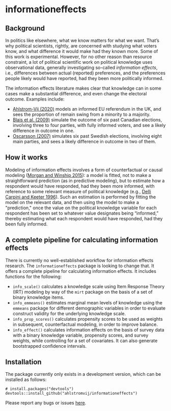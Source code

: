 # informationeffects

## Background

In politics like elsewhere, what we know matters for what we want. That’s why political scientists, rightly, are concerned with studying what voters know, and what difference it would make had they known more. Some of this work is experimental. However, for no other reason than resource constraint, a lot of political scientific work on political knowledge uses observational data, generally investigating so-called _information effects_, i.e., differences between actual (reported) preferences, and the preferences people likely would have reported, had they been more politically informed.

The information effects literature makes clear that knowledge can in some cases make a substantial difference, and even change the electoral outcome. Examples include: 

- [Ahlstrom-Vij (2020)](https://www.cambridge.org/core/journals/episteme/article/abs/case-for-modelled-democracy/B57E0E9B282C8E16FC28664F939E8C80) models an informed EU referendum in the UK, and sees the proportion of remain swing from a minority to a majority. 
- [Blais et al. (2009)](https://ejpr.onlinelibrary.wiley.com/doi/abs/10.1111/j.1475-6765.2008.00835.x) simulate the outcome of six past Canadian elections, involving three to four parties, with fully informed voters, and see a likely difference in outcome in one. 
- [Oscarsson (2007)](https://onlinelibrary.wiley.com/doi/abs/10.1111/j.1467-9477.2007.00182.x) simulates six past Swedish elections, involving eight main parties, and sees a likely difference in outcome in two of them.

## How it works

Modeling of information effects involves a form of counterfactual or causal modeling ([Morgan and Winship 2015](https://www.cambridge.org/core/books/counterfactuals-and-causal-inference/5CC81E6DF63C5E5A8B88F79D45E1D1B7)): a model is fitted, not to make a straightforward prediction (as in predictive modeling), but to estimate how a respondent would have responded, had they been more informed, with reference to some relevant measure of political knowledge (e.g., [Delli Carpini and Keeter 1996](https://yalebooks.yale.edu/book/9780300072754/what-americans-know-about-politics-and-why-it-matters/)). Such an estimation is performed by fitting the model on the relevant data, and then using the model to make a "prediction," once the value on the political knowledge variable for each respondent has been set to whatever value designates being “informed,” thereby estimating what each respondent would have responded, had they been fully informed.

## A complete pipeline for calculating information effects

There is currently no well-established workflow for information effects research. The `informationeffects` package is looking to change that. It offers a complete pipeline for calculating information effects. It includes functions for the following:

- `info_scale()` calculates a knowledge scale using Item Response Theory (IRT) modeling by way of the `mirt` package on the basis of a set of binary knowledge items.
- `info_emmeans()` estimates marginal mean levels of knowledge using the `emmeans` package for different demographic variables in order to evaluate construct validity for the underlying knowledge scale.
- `info_prop_scores()` calculates propensity scores to be used as weights in subsequent, counterfactual modeling, in order to improve balance. 
- `info_effect()` calculates information effects on the basis of survey data with a binary knowledge variable, propensity scores, and survey weights, while controlling for a set of covariates. It can also generate bootstrapped confidence intervals.

## Installation

The package currently only exists in a development version, which can be installed as follows:

```
# install.packages("devtools")
devtools::install_github("ahlstromvij/informationeffects")
```

Please report any bugs or issues [here](https://github.com/ahlstromvij/informationeffects/issues).
